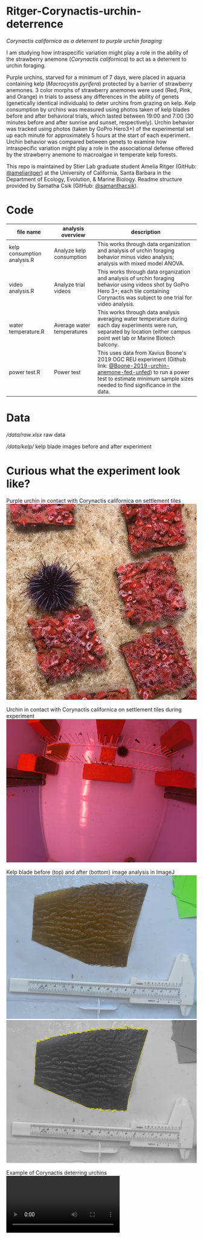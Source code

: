 # Ritger-Corynactis-urchin-deterrence

*Corynactis californica as a deterrent to purple urchin foraging*

I am studying how intraspecific variation might play a role in the ability of the strawberry anemone (*Corynactis californica*) to act as a deterrent to urchin foraging.

Purple urchins, starved for a minimum of 7 days, were placed in aquaria containing kelp (*Macrocystis pyrifera*) protected by a barrier of strawberry anemones. 3 color morphs of strawberry anemones were used (Red, Pink, and Orange) in trials to assess any differences in the ability of genets (genetically identical individuals) to deter urchins from grazing on kelp. Kelp consumption by urchins was measured using photos taken of kelp blades before and after behavioral trials, which lasted between 19:00 and 7:00 (30 minutes before and after sunrise and sunset, respectively). Urchin behavior was tracked using photos (taken by GoPro Hero3+) of the experimental set up each minute for approximately 5 hours at the start of each experiment. Urchin behavior was compared between genets to examine how intraspecific variation might play a role in the associational defense offered by the strawberry anemone to macroalgae in temperate kelp forests.

This repo is maintained by Stier Lab graduate student Amelia Ritger (GitHub: [@ameliaritger](https://github.com/ameliaritger)) at the University of California, Santa Barbara in the Department of Ecology, Evolution, & Marine Biology. Readme structure provided by Samatha Csik (GitHub: [@samanthacsik](https://github.com/@samanthacsik)). 

# Code

file name | analysis overview | description 
---|---|-----------
kelp consumption analysis.R | Analyze kelp consumption | This works through data organization and analysis of urchin foraging behavior minus video analysis; analysis with mixed model ANOVA.
video analysis.R | Analyze trial videos | This works through data organization and analysis of urchin foraging behavior using videos shot by GoPro Hero 3+; each tile containing Corynactis was subject to one trial for video analysis.
water temperature.R | Average water temperatures | This works through data analysis averaging water temperature during each day experiments were run, separated by location (either campus point wet lab or Marine Biotech balcony.
power test.R | Power test | This uses data from Xavius Boone's 2019 OGC REU experiment (Github link: [@Boone-2019-urchin-anemone-fed-unfed](https://github.com/stier-lab/Boone-2019-urchin-anemone-fed-unfed)) to run a power test to estimate minimum sample sizes needed to find significance in the data.

# Data 
*/data/raw.xlsx*  raw data

*/data/kelp/*  kelp blade images before and after experiment

# Curious what the experiment look like?
Purple urchin in contact with Corynactis californica on settlement tiles
![Alt text](/media/Corynactis_urchin.jpg?raw=true)

Urchin in contact with Corynactis californica on settlement tiles during experiment
![Alt text](/media/G0012242.JPG?raw=true)

Kelp blade before (top) and after (bottom) image analysis in ImageJ
![Alt text](/media/8before.png?raw=true)
![Alt text](/media/8after.png?raw=true)

Example of Corynactis deterring urchins
![Alt text](/media/urchin_deterred.mov?)